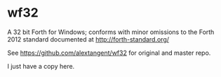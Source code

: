 # wf32

A 32 bit Forth for Windows; conforms with minor omissions to the Forth 2012 standard
documented at http://forth-standard.org/

See https://github.com/alextangent/wf32 for original and master repo.

I just have a copy here.


 

 
